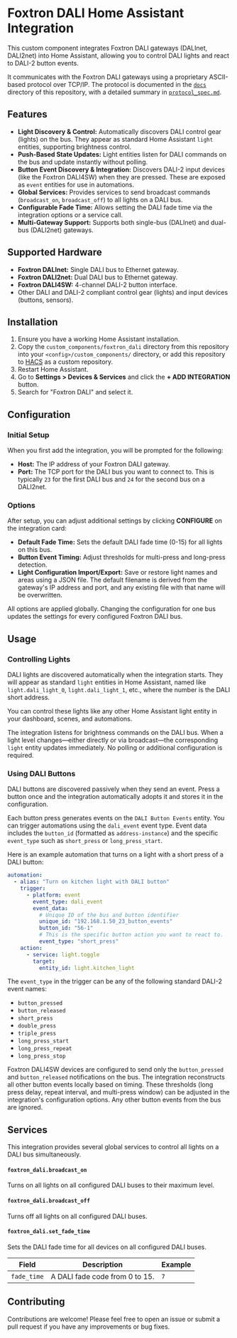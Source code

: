 # Foxtron DALI Home Assistant Integration

This custom component integrates Foxtron DALI gateways (DALInet, DALI2net) into Home Assistant, allowing you to control DALI lights and react to DALI-2 button events.

It communicates with the Foxtron DALI gateways using a proprietary ASCII-based protocol over TCP/IP. The protocol is documented in the [`docs`](custom_components/foxtron_dali/docs) directory of this repository, with a detailed summary in [`protocol_spec.md`](custom_components/foxtron_dali/docs/protocol_spec.md).

## Features

*   **Light Discovery & Control:** Automatically discovers DALI control gear (lights) on the bus. They appear as standard Home Assistant `light` entities, supporting brightness control.
*   **Push-Based State Updates:** Light entities listen for DALI commands on the bus and update instantly without polling.
*   **Button Event Discovery & Integration:** Discovers DALI-2 input devices (like the Foxtron DALI4SW) when they are pressed. These are exposed as `event` entities for use in automations.
*   **Global Services:** Provides services to send broadcast commands (`broadcast_on`, `broadcast_off`) to all lights on a DALI bus.
*   **Configurable Fade Time:** Allows setting the DALI fade time via the integration options or a service call.
*   **Multi-Gateway Support:** Supports both single-bus (DALInet) and dual-bus (DALI2net) gateways.

## Supported Hardware

*   **Foxtron DALInet:** Single DALI bus to Ethernet gateway.
*   **Foxtron DALI2net:** Dual DALI bus to Ethernet gateway.
*   **Foxtron DALI4SW:** 4-channel DALI-2 button interface.
*   Other DALI and DALI-2 compliant control gear (lights) and input devices (buttons, sensors).

## Installation

1.  Ensure you have a working Home Assistant installation.
2.  Copy the `custom_components/foxtron_dali` directory from this repository into your `<config>/custom_components/` directory, or add this repository to [HACS](https://hacs.xyz/) as a custom repository.
3.  Restart Home Assistant.
4.  Go to **Settings > Devices & Services** and click the **+ ADD INTEGRATION** button.
5.  Search for "Foxtron DALI" and select it.

## Configuration

### Initial Setup

When you first add the integration, you will be prompted for the following:

*   **Host:** The IP address of your Foxtron DALI gateway.
*   **Port:** The TCP port for the DALI bus you want to connect to. This is typically `23` for the first DALI bus and `24` for the second bus on a DALI2net.

### Options

After setup, you can adjust additional settings by clicking **CONFIGURE** on the integration card:

*   **Default Fade Time:** Sets the default DALI fade time (0-15) for all lights on this bus.
*   **Button Event Timing:** Adjust thresholds for multi-press and long-press detection.
*   **Light Configuration Import/Export:** Save or restore light names and areas
    using a JSON file. The default filename is derived from the gateway's IP
    address and port, and any existing file with that name will be overwritten.

All options are applied globally. Changing the configuration for one bus updates
the settings for every configured Foxtron DALI bus.

## Usage

### Controlling Lights

DALI lights are discovered automatically when the integration starts. They will appear as standard `light` entities in Home Assistant, named like `light.dali_light_0`, `light.dali_light_1`, etc., where the number is the DALI short address.

You can control these lights like any other Home Assistant light entity in your dashboard, scenes, and automations.

The integration listens for brightness commands on the DALI bus. When a light level changes—either directly or via broadcast—the corresponding `light` entity updates immediately. No polling or additional configuration is required.

### Using DALI Buttons

DALI buttons are discovered passively when they send an event. Press a button once and the integration automatically adopts it and stores it in the configuration.

Each button press generates events on the `DALI Button Events` entity. You can trigger automations using the `dali_event` event type. Event data includes the `button_id` (formatted as `address-instance`) and the specific `event_type` such as `short_press` or `long_press_start`.

Here is an example automation that turns on a light with a short press of a DALI button:

```yaml
automation:
  - alias: "Turn on kitchen light with DALI button"
    trigger:
      - platform: event
        event_type: dali_event
        event_data:
          # Unique ID of the bus and button identifier
          unique_id: "192.168.1.50_23_button_events"
          button_id: "56-1"
          # This is the specific button action you want to react to.
          event_type: "short_press"
    action:
      - service: light.toggle
        target:
          entity_id: light.kitchen_light
```

The `event_type` in the trigger can be any of the following standard DALI-2 event names:
*   `button_pressed`
*   `button_released`
*   `short_press`
*   `double_press`
*   `triple_press`
*   `long_press_start`
*   `long_press_repeat`
*   `long_press_stop`

Foxtron DALI4SW devices are configured to send only the `button_pressed` and
`button_released` notifications on the bus. The integration reconstructs all
other button events locally based on timing. These thresholds (long press
delay, repeat interval, and multi-press window) can be adjusted in the
integration's configuration options. Any other button events from the bus are
ignored.

## Services

This integration provides several global services to control all lights on a DALI bus simultaneously.

#### `foxtron_dali.broadcast_on`

Turns on all lights on all configured DALI buses to their maximum level.

#### `foxtron_dali.broadcast_off`

Turns off all lights on all configured DALI buses.

#### `foxtron_dali.set_fade_time`

Sets the DALI fade time for all devices on all configured DALI buses.

| Field       | Description                             | Example |
|-------------|-----------------------------------------|---------|
| `fade_time` | A DALI fade code from 0 to 15.          | `7`     |

## Contributing

Contributions are welcome! Please feel free to open an issue or submit a pull request if you have any improvements or bug fixes.
